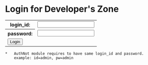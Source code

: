 Login for Developer's Zone
==========================

<form name="loginForm" method="post" id="loginForm" action="">
<table>
<tr><th><label>login_id:</th><td><input type="text" name="auth_name" /></label></td></tr>
<tr><th><label>password:</th><td><input type="password" name="auth_pass" /></label><br /></td></tr>
<tr><td colspan="2">
<input type="hidden" name="auth_act" value="authNot" />
<input type="submit" name="submit" value="Login" />
</td></tr>
</table>
</form>

    *   AuthNot module requires to have same login_id and password.  
        example: id=admin, pw=admin